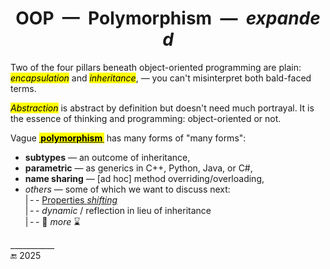  <h1 align="center">OOP&nbsp;&nbsp;&mdash;&nbsp;&nbsp;Polymorphism&nbsp;&nbsp;&mdash;&nbsp;&nbsp;<i>expanded</i></h1>

Two of the four pillars beneath object-oriented programming are plain: <mark>_encapsulation_</mark> and <mark>_inheritance_</mark>, &mdash; you can't misinterpret both bald-faced terms.

<mark>_Abstraction_</mark> is abstract by definition but doesn't need much portrayal. It is the essence of thinking and programming: object-oriented or not.

Vague <span title="&nbsp;&thinsp; Greek:&#013;&#010&nbsp;πολύ&nbsp;&nbsp;&mdash;&nbsp;&nbsp;many&#013;&#010&nbsp;μορφ&nbsp;&nbsp;&mdash;&nbsp;&nbsp; form"><ins><mark>&thinsp;**polymorphism**&thinsp;</mark></ins></span> has many forms of "many forms":

+ **subtypes** &mdash; an outcome of inheritance,
+ **parametric** &mdash; as generics in C++, Python, Java, or C#,
+ **name sharing** &mdash; [ad hoc] method overriding/overloading,
+ _others_ &mdash; some of which we want to discuss next:\
|&thinsp;-&thinsp;- [Properties _shifting_](README+/prop_shift.md)\
|&thinsp;-&thinsp;- _dynamic_ / reflection in lieu of inheritance\
|&thinsp;-&thinsp;- 🐝 _more_ ⌛

\___________\
🔚 2025

